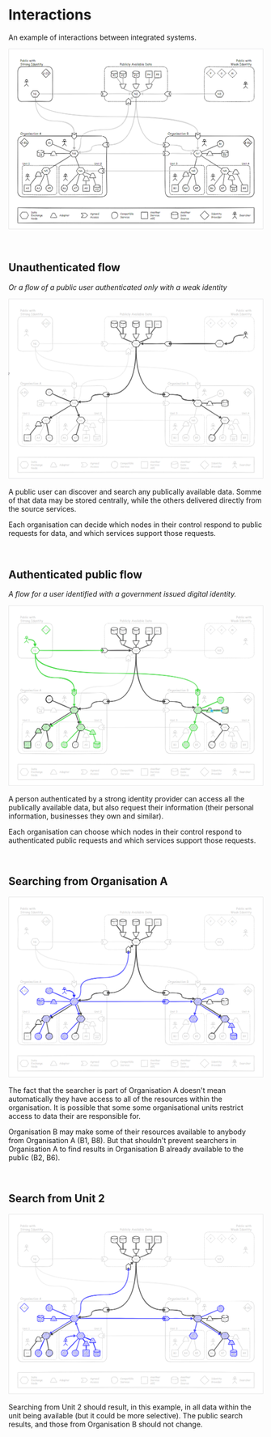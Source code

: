 # Interactions

An example of interactions between integrated systems. 

![Interactions](./images/interactions-map.png)

&nbsp; 

## Unauthenticated flow

*Or a flow of a public user authenticated only with a weak identity*

![Unauthenticated flow](./images/interactions-f0.png)

A public user can discover and search any publically available data. 
Somme of that data may be stored centrally, while the others delivered directly
from the source services. 

Each organisation can decide which nodes in their control respond to public
requests for data, and which services support those requests. 

&nbsp;

## Authenticated public flow

*A flow for a user identified with a government issued digital identity.*

![Authenticated public flow](./images/interactions-f1.png)

A person authenticated by a strong identity provider can access all 
the publically available data, but also request their information 
(their personal information, businesses they own and similar). 

Each organisation can choose which nodes in their control respond to 
authenticated public requests and which services support those requests. 

&nbsp; 

## Searching from Organisation A

![AtoB](./images/interactions-f2.png)

The fact that the searcher is part of Organisation A doesn't mean automatically
they have access to all of the resources within the organisation. 
It is possible that some some organisational units restrict access
to data their are responsible for. 

Organisation B may make some of their resources available to anybody 
from Organisation A (B1, B8). But that shouldn't prevent searchers in Organisation A
to find results in Organisation B already available to the public (B2, B6).


&nbsp;

## Search from Unit 2

![Unit 2](./images/interactions-f3.png)

Searching from Unit 2 should result, in this example, in all data within the unit 
being available (but it could be more selective). The public search results, 
and those from Organisation B should not change. 